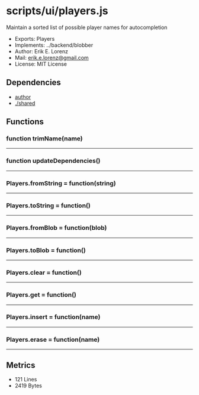 # scripts/ui/players.js


Maintain a sorted list of possible player names for autocompletion

* Exports: Players
* Implements: ../backend/blobber
* Author: Erik E. Lorenz 
* Mail: <erik.e.lorenz@gmail.com>
* License: MIT License


## Dependencies

* <a href="author.html">author</a>
* <a href="./shared.html">./shared</a>

## Functions

###   function trimName(name)

---

###   function updateDependencies()

---

###   Players.fromString = function(string)

---

###   Players.toString = function()

---

###   Players.fromBlob = function(blob)

---

###   Players.toBlob = function()

---

###   Players.clear = function()

---

###   Players.get = function()

---

###   Players.insert = function(name)

---

###   Players.erase = function(name)

---

## Metrics

* 121 Lines
* 2419 Bytes


